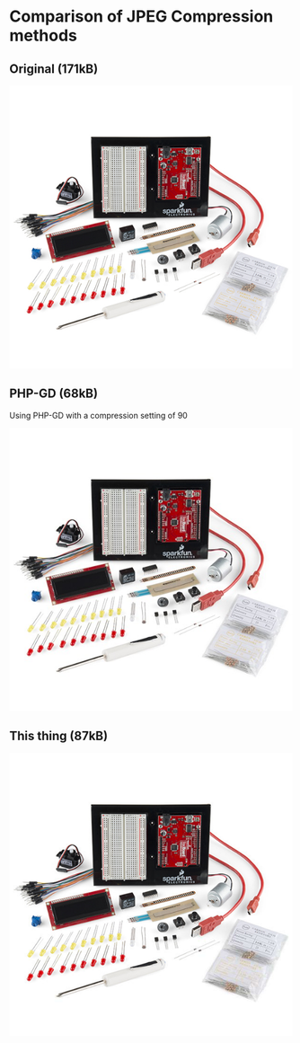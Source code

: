 Comparison of JPEG Compression methods
===

Original (171kB)
---
![original](https://raw.githubusercontent.com/thcipriani/jpegphp/master/sik.jpg)

PHP-GD (68kB)
---

Using PHP-GD with a compression setting of 90

![gd90](https://raw.githubusercontent.com/thcipriani/jpegphp/master/sik-gd90.jpg)

This thing (87kB)
---

![optimized](https://raw.githubusercontent.com/thcipriani/jpegphp/master/sik-optimized.jpg)
